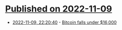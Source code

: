 # [Published on 2022-11-09](index.md)

* [2022-11-09, 22:20:40](https://news.ycombinator.com/item?id=33538838) - [Bitcoin falls under $16,000](https://www.cnbc.com/2022/11/09/cryptocurrencies-pressured-as-investors-digest-ftx-fallout-solana-loses-another-20percent.html)

